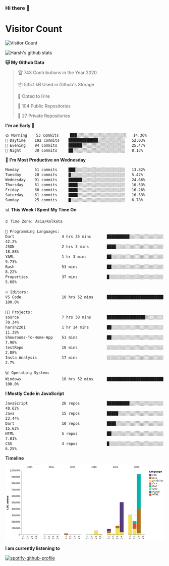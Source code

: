 ### Hi there 👋 

# Visitor Count
![Visitor Count](https://profile-counter.glitch.me/harsh2201/count.svg)

![Harsh's github stats](https://github-readme-stats.vercel.app/api?username=harsh2201&show_icons=true&theme=radical)


<!--START_SECTION:waka-->
**🐱 My Github Data** 

> 🏆 743 Contributions in the Year 2020
 > 
> 📦 535.1 kB Used in Github's Storage 
 > 
> 💼 Opted to Hire
 > 
> 📜 104 Public Repositories
 > 
> 🔑 27 Private Repositories 

**I'm an Early 🐤** 

```text
🌞 Morning    53 commits     ███░░░░░░░░░░░░░░░░░░░░░░   14.36% 
🌆 Daytime    192 commits    █████████████░░░░░░░░░░░░   52.03% 
🌃 Evening    94 commits     ██████░░░░░░░░░░░░░░░░░░░   25.47% 
🌙 Night      30 commits     ██░░░░░░░░░░░░░░░░░░░░░░░   8.13%

```
📅 **I'm Most Productive on Wednesday** 

```text
Monday       51 commits     ███░░░░░░░░░░░░░░░░░░░░░░   13.82% 
Tuesday      20 commits     █░░░░░░░░░░░░░░░░░░░░░░░░   5.42% 
Wednesday    91 commits     ██████░░░░░░░░░░░░░░░░░░░   24.66% 
Thursday     61 commits     ████░░░░░░░░░░░░░░░░░░░░░   16.53% 
Friday       60 commits     ████░░░░░░░░░░░░░░░░░░░░░   16.26% 
Saturday     61 commits     ████░░░░░░░░░░░░░░░░░░░░░   16.53% 
Sunday       25 commits     █░░░░░░░░░░░░░░░░░░░░░░░░   6.78%

```


📊 **This Week I Spent My Time On** 

```text
⌚︎ Time Zone: Asia/Kolkata

💬 Programming Languages: 
Dart                     4 hrs 35 mins       ██████████░░░░░░░░░░░░░░░   42.2% 
JSON                     2 hrs 3 mins        ████░░░░░░░░░░░░░░░░░░░░░   18.88% 
YAML                     1 hr 3 mins         ██░░░░░░░░░░░░░░░░░░░░░░░   9.73% 
Bash                     53 mins             ██░░░░░░░░░░░░░░░░░░░░░░░   8.22% 
Properties               37 mins             █░░░░░░░░░░░░░░░░░░░░░░░░   5.68%

🔥 Editors: 
VS Code                  10 hrs 52 mins      █████████████████████████   100.0%

🐱‍💻 Projects: 
source                   7 hrs 38 mins       █████████████████░░░░░░░░   70.34% 
harsh2201                1 hr 14 mins        ██░░░░░░░░░░░░░░░░░░░░░░░   11.38% 
Showrooms-To-Home-App    51 mins             ██░░░░░░░░░░░░░░░░░░░░░░░   7.96% 
testRepo                 18 mins             ░░░░░░░░░░░░░░░░░░░░░░░░░   2.88% 
Insta Analysis           17 mins             ░░░░░░░░░░░░░░░░░░░░░░░░░   2.7%

💻 Operating System: 
Windows                  10 hrs 52 mins      █████████████████████████   100.0%

```

**I Mostly Code in JavaScript** 

```text
JavaScript               26 repos            ██████████░░░░░░░░░░░░░░░   40.62% 
Java                     15 repos            █████░░░░░░░░░░░░░░░░░░░░   23.44% 
Dart                     10 repos            ████░░░░░░░░░░░░░░░░░░░░░   15.62% 
HTML                     5 repos             ██░░░░░░░░░░░░░░░░░░░░░░░   7.81% 
CSS                      4 repos             █░░░░░░░░░░░░░░░░░░░░░░░░   6.25%

```


**Timeline**

![Chart not found](https://github.com/harsh2201/harsh2201/blob/master/charts/bar_graph.png) 


<!--END_SECTION:waka-->

**I am currently listening to**

[![spotify-github-profile](https://spotify-github-profile.vercel.app/api/view?uid=0zd53poz5lu9da8yk1wq8bpss&cover_image=true)](https://spotify-github-profile.vercel.app/api/view?uid=0zd53poz5lu9da8yk1wq8bpss&redirect=true)
